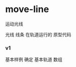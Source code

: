<!--
 * @LastEditTime: 2023-04-06 11:48:15
 * @LastEditors: jinxiaojian
-->
# move-line
运动光线

光线 线条 在轨道运行的 原型代码


### v1
基本样例  确定 基本轨道 数组